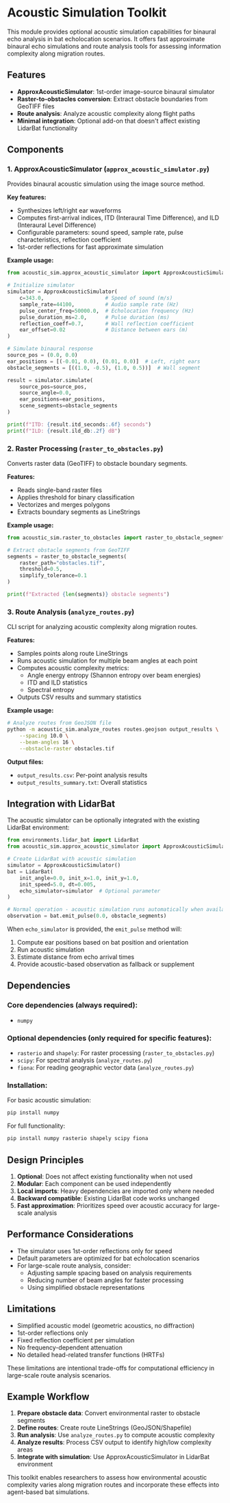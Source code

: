# Acoustic Simulation Toolkit

This module provides optional acoustic simulation capabilities for binaural echo analysis in bat echolocation scenarios. It offers fast approximate binaural echo simulations and route analysis tools for assessing information complexity along migration routes.

## Features

- **ApproxAcousticSimulator**: 1st-order image-source binaural simulator
- **Raster-to-obstacles conversion**: Extract obstacle boundaries from GeoTIFF files
- **Route analysis**: Analyze acoustic complexity along flight paths
- **Minimal integration**: Optional add-on that doesn't affect existing LidarBat functionality

## Components

### 1. ApproxAcousticSimulator (`approx_acoustic_simulator.py`)

Provides binaural acoustic simulation using the image source method.

**Key features:**
- Synthesizes left/right ear waveforms
- Computes first-arrival indices, ITD (Interaural Time Difference), and ILD (Interaural Level Difference)
- Configurable parameters: sound speed, sample rate, pulse characteristics, reflection coefficient
- 1st-order reflections for fast approximate simulation

**Example usage:**
```python
from acoustic_sim.approx_acoustic_simulator import ApproxAcousticSimulator

# Initialize simulator
simulator = ApproxAcousticSimulator(
    c=343.0,                    # Speed of sound (m/s)
    sample_rate=44100,          # Audio sample rate (Hz)
    pulse_center_freq=50000.0,  # Echolocation frequency (Hz)
    pulse_duration_ms=2.0,      # Pulse duration (ms)
    reflection_coeff=0.7,       # Wall reflection coefficient
    ear_offset=0.02             # Distance between ears (m)
)

# Simulate binaural response
source_pos = (0.0, 0.0)
ear_positions = [(-0.01, 0.0), (0.01, 0.0)]  # Left, right ears
obstacle_segments = [((1.0, -0.5), (1.0, 0.5))]  # Wall segment

result = simulator.simulate(
    source_pos=source_pos,
    source_angle=0.0,
    ear_positions=ear_positions,
    scene_segments=obstacle_segments
)

print(f"ITD: {result.itd_seconds:.6f} seconds")
print(f"ILD: {result.ild_db:.2f} dB")
```

### 2. Raster Processing (`raster_to_obstacles.py`)

Converts raster data (GeoTIFF) to obstacle boundary segments.

**Features:**
- Reads single-band raster files
- Applies threshold for binary classification
- Vectorizes and merges polygons
- Extracts boundary segments as LineStrings

**Example usage:**
```python
from acoustic_sim.raster_to_obstacles import raster_to_obstacle_segments

# Extract obstacle segments from GeoTIFF
segments = raster_to_obstacle_segments(
    raster_path="obstacles.tif",
    threshold=0.5,
    simplify_tolerance=0.1
)

print(f"Extracted {len(segments)} obstacle segments")
```

### 3. Route Analysis (`analyze_routes.py`)

CLI script for analyzing acoustic complexity along migration routes.

**Features:**
- Samples points along route LineStrings
- Runs acoustic simulation for multiple beam angles at each point
- Computes acoustic complexity metrics:
  - Angle energy entropy (Shannon entropy over beam energies)
  - ITD and ILD statistics
  - Spectral entropy
- Outputs CSV results and summary statistics

**Example usage:**
```bash
# Analyze routes from GeoJSON file
python -m acoustic_sim.analyze_routes routes.geojson output_results \
    --spacing 10.0 \
    --beam-angles 16 \
    --obstacle-raster obstacles.tif
```

**Output files:**
- `output_results.csv`: Per-point analysis results
- `output_results_summary.txt`: Overall statistics

## Integration with LidarBat

The acoustic simulator can be optionally integrated with the existing LidarBat environment:

```python
from environments.lidar_bat import LidarBat
from acoustic_sim.approx_acoustic_simulator import ApproxAcousticSimulator

# Create LidarBat with acoustic simulation
simulator = ApproxAcousticSimulator()
bat = LidarBat(
    init_angle=0.0, init_x=1.0, init_y=1.0, 
    init_speed=5.0, dt=0.005, 
    echo_simulator=simulator  # Optional parameter
)

# Normal operation - acoustic simulation runs automatically when available
observation = bat.emit_pulse(0.0, obstacle_segments)
```

When `echo_simulator` is provided, the `emit_pulse` method will:
1. Compute ear positions based on bat position and orientation
2. Run acoustic simulation
3. Estimate distance from echo arrival times
4. Provide acoustic-based observation as fallback or supplement

## Dependencies

### Core dependencies (always required):
- `numpy`

### Optional dependencies (only required for specific features):
- `rasterio` and `shapely`: For raster processing (`raster_to_obstacles.py`)
- `scipy`: For spectral analysis (`analyze_routes.py`)
- `fiona`: For reading geographic vector data (`analyze_routes.py`)

### Installation:

For basic acoustic simulation:
```bash
pip install numpy
```

For full functionality:
```bash
pip install numpy rasterio shapely scipy fiona
```

## Design Principles

1. **Optional**: Does not affect existing functionality when not used
2. **Modular**: Each component can be used independently
3. **Local imports**: Heavy dependencies are imported only where needed
4. **Backward compatible**: Existing LidarBat code works unchanged
5. **Fast approximation**: Prioritizes speed over acoustic accuracy for large-scale analysis

## Performance Considerations

- The simulator uses 1st-order reflections only for speed
- Default parameters are optimized for bat echolocation scenarios
- For large-scale route analysis, consider:
  - Adjusting sample spacing based on analysis requirements
  - Reducing number of beam angles for faster processing
  - Using simplified obstacle representations

## Limitations

- Simplified acoustic model (geometric acoustics, no diffraction)
- 1st-order reflections only
- Fixed reflection coefficient per simulation
- No frequency-dependent attenuation
- No detailed head-related transfer functions (HRTFs)

These limitations are intentional trade-offs for computational efficiency in large-scale route analysis scenarios.

## Example Workflow

1. **Prepare obstacle data**: Convert environmental raster to obstacle segments
2. **Define routes**: Create route LineStrings (GeoJSON/Shapefile)
3. **Run analysis**: Use `analyze_routes.py` to compute acoustic complexity
4. **Analyze results**: Process CSV output to identify high/low complexity areas
5. **Integrate with simulation**: Use ApproxAcousticSimulator in LidarBat environment

This toolkit enables researchers to assess how environmental acoustic complexity varies along migration routes and incorporate these effects into agent-based bat simulations.